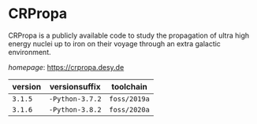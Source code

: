 # CRPropa

CRPropa is a publicly available code to study the propagation of ultra high energy nuclei up to iron  on their voyage through an extra galactic environment.

*homepage*: <https://crpropa.desy.de>

version | versionsuffix | toolchain
--------|---------------|----------
``3.1.5`` | ``-Python-3.7.2`` | ``foss/2019a``
``3.1.6`` | ``-Python-3.8.2`` | ``foss/2020a``
